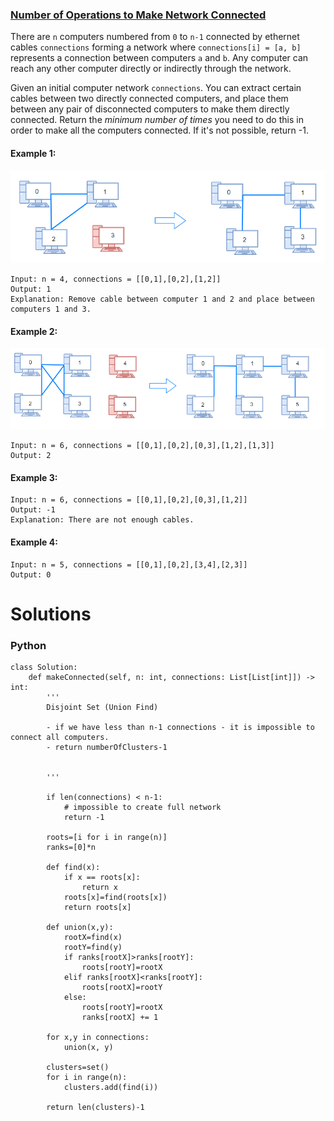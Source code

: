 ### [Number of Operations to Make Network Connected](https://leetcode.com/problems/number-of-operations-to-make-network-connected/) <br>

There are `n` computers numbered from `0` to `n-1` connected by ethernet cables `connections` forming a network where `connections[i] = [a, b]` represents a connection between computers `a` and `b`. Any computer can reach any other computer directly or indirectly through the network.

Given an initial computer network `connections`. You can extract certain cables between two directly connected computers, and place them between any pair of disconnected computers to make them directly connected. Return the *minimum number of times* you need to do this in order to make all the computers connected. If it's not possible, return -1. 



#### Example 1:
<img src="../../../../../images/1319sample_1_1677.png">

```
Input: n = 4, connections = [[0,1],[0,2],[1,2]]
Output: 1
Explanation: Remove cable between computer 1 and 2 and place between computers 1 and 3.

```

#### Example 2:
<img src="../../../../../images/1319sample_2_1677.png">

```
Input: n = 6, connections = [[0,1],[0,2],[0,3],[1,2],[1,3]]
Output: 2

```


#### Example 3:

```
Input: n = 6, connections = [[0,1],[0,2],[0,3],[1,2]]
Output: -1
Explanation: There are not enough cables.

```


#### Example 4:

```
Input: n = 5, connections = [[0,1],[0,2],[3,4],[2,3]]
Output: 0

```


# Solutions

### Python
```
class Solution:
    def makeConnected(self, n: int, connections: List[List[int]]) -> int:
        '''
        Disjoint Set (Union Find)
        
        - if we have less than n-1 connections - it is impossible to connect all computers.
        - return numberOfClusters-1
        
        
        '''
        
        if len(connections) < n-1:
            # impossible to create full network
            return -1
        
        roots=[i for i in range(n)]
        ranks=[0]*n
        
        def find(x):
            if x == roots[x]:
                return x
            roots[x]=find(roots[x])
            return roots[x]
        
        def union(x,y):
            rootX=find(x)
            rootY=find(y)
            if ranks[rootX]>ranks[rootY]:
                roots[rootY]=rootX
            elif ranks[rootX]<ranks[rootY]:
                roots[rootX]=rootY
            else:
                roots[rootY]=rootX
                ranks[rootX] += 1
            
        for x,y in connections:
            union(x, y)
            
        clusters=set()
        for i in range(n):
            clusters.add(find(i))
            
        return len(clusters)-1

```
